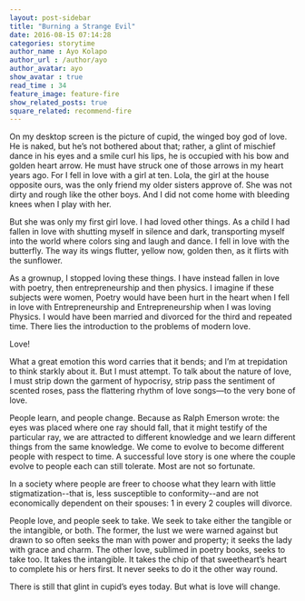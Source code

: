 ```yaml
---
layout: post-sidebar
title: "Burning a Strange Evil"
date: 2016-08-15 07:14:28
categories: storytime
author_name : Ayo Kolapo
author_url : /author/ayo
author_avatar: ayo
show_avatar : true
read_time : 34
feature_image: feature-fire
show_related_posts: true
square_related: recommend-fire
---
```


On my desktop screen is the picture of cupid, the winged boy god of love. He is naked, but he’s not bothered about that; rather, a glint of mischief dance in his eyes and a smile curl his lips, he is occupied with his bow and golden heart arrow. He must have struck one of those arrows in my heart years ago. For I fell in love with a girl at ten. Lola, the girl at the house opposite ours, was the only friend my older sisters approve of. She was not dirty and rough like the other boys. And I did not come home with bleeding knees when I play with her.

But she was only my first girl love. I had loved other things. As a child I had fallen in love with shutting myself in silence and dark, transporting myself into the world where colors sing and laugh and dance. I fell in love with the butterfly. The way its wings flutter, yellow now, golden then, as it flirts with the sunflower.

As a grownup, I stopped loving these things. I have instead fallen in love with poetry, then entrepreneurship and then physics.  I imagine if these subjects were women, Poetry would have been hurt in the heart when I fell in love with Entrepreneurship and Entrepreneurship when I was loving Physics. I would have been married and divorced for the third and repeated time. There lies the introduction to the problems of modern love. 

Love!

What a great emotion this word carries that it bends; and I’m at trepidation to think starkly about it.  But I must attempt. To talk about the nature of love, I must strip down the garment of hypocrisy, strip pass the sentiment of scented roses, pass the flattering rhythm of love songs—to the very bone of love.

People learn, and people change. Because as Ralph Emerson wrote: the eyes was placed where one ray should fall, that it might testify of the particular ray, we are attracted to different knowledge and we learn different things from the same knowledge. We come to evolve to become different people with respect to time.  A successful love story is one where the couple evolve to people each can still tolerate. Most are not so fortunate. 

In a society where people are freer to choose what they learn with little stigmatization--that is, less susceptible to conformity--and are not economically dependent on their spouses: 1 in every 2 couples will divorce. 

People love, and people seek to take. We seek to take either the tangible or the intangible, or both. The former, the lust we were warned against but drawn to so often seeks the man with power and property; it seeks the lady with grace and charm. The other love, sublimed in poetry books, seeks to take too. It takes the intangible.  It takes the chip of that sweetheart’s heart to complete his or hers first. It never seeks to do it the other way round.

There is still that glint in cupid’s eyes today. But what is love will change.

